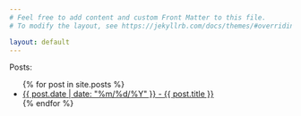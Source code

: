 ```yaml
---
# Feel free to add content and custom Front Matter to this file.
# To modify the layout, see https://jekyllrb.com/docs/themes/#overriding-theme-defaults

layout: default
---
```


Posts:

<ul>
  {% for post in site.posts %}
    <li>
      <a href="{{ post.url }}">{{ post.date | date: "%m/%d/%Y" }} - {{ post.title }}</a>
    </li>
  {% endfor %}
</ul>
